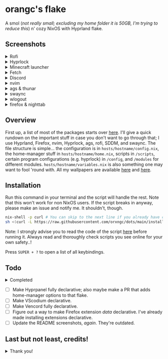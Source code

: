 # orangc's flake
A smol (*not really small; excluding my home folder it is 50GB, I'm trying to reduce this*) n' cozy NixOS with Hyprland flake.

## Screenshots
<details> 
<summary>Rofi</summary>

![Bindings](https://raw.githubusercontent.com/orxngc/dots/anacreon/.github/bindings.png)
![Application launcher](https://raw.githubusercontent.com/orxngc/dots/anacreon/.github/application-launcher.png)
![Wallpaper selector](https://raw.githubusercontent.com/orxngc/dots/anacreon/.github/wallpaper-selector.png)
</details>
<details>
<summary>Hyprlock</summary>

![Lockscreen 1](https://raw.githubusercontent.com/orxngc/dots/anacreon/.github/lockscreen-1.png)
![Lockscreen 2](https://raw.githubusercontent.com/orxngc/dots/anacreon/.github/lockscreen-2.png)
</details>
<details> 
<summary>Minecraft launcher</summary>

![Minecraft launcher](https://raw.githubusercontent.com/orxngc/dots/anacreon/.github/minecraft-launcher.png)
</details>
<details> 
<summary>Fetch</summary>

![Fetch](https://raw.githubusercontent.com/orxngc/dots/anacreon/.github/fetch.png)
</details>
<details> 
<summary>Discord</summary>

![Fetch](https://raw.githubusercontent.com/orxngc/dots/anacreon/.github/discord.png)
</details>
<details> 
<summary>nvim</summary>

![nvim](https://raw.githubusercontent.com/orxngc/dots/anacreon/.github/nvim.png)
</details>
<details> 
<summary>ags & thunar</summary>

![ags & thunar](https://raw.githubusercontent.com/orxngc/dots/anacreon/.github/ags-thunar.png)
</details>
<details> 
<summary>swaync</summary>

![swaync](https://raw.githubusercontent.com/orxngc/dots/anacreon/.github/swaync.png)
</details>
<details> 
<summary>wlogout</summary>

![wlogout](https://raw.githubusercontent.com/orxngc/dots/anacreon/.github/wlogout.png)
</details>
<details> 
<summary>firefox & nighttab</summary>

![firefox](https://raw.githubusercontent.com/orxngc/dots/anacreon/.github/firefox.png)
</details>

## Overview
First up, a list of most of the packages starts over [here](https://github.com/orxngc/dots/blob/main/hosts/anacreon/config.nix#L192). I'll give a quick rundown on the important stuff in case you don't want to go through that; I use Hyprland, Firefox, nvim, Hyprlock, ags, rofi, SDDM, and swaync. The file structure is simple... the configuration is in `hosts/hostname/config.nix`, the home-manager stuff in `hosts/hostname/home.nix`, scripts in `/scripts`, certain program configurations (e.g. hyprlock) in `/config`, and `/modules` for different modules. `hosts/hostname/variables.nix` is also something one may want to fool 'round with. All my wallpapers are available [here](https://github.com/orxngc/walls) and [here](https://github.com/orxngc/walls-catppuccin-mocha).

## Installation
Run this command in your terminal and the script will handle the rest. Note that this won't work for non NixOS users. If the script breaks in anyway, please make an issue and notify me. It shouldn't, though.

```sh
nix-shell -p curl # You can skip to the next line if you already have curl installed.
sh <(curl -L https://raw.githubusercontent.com/orxngc/dots/main/install.sh)
```
Note: I strongly advise you to read the code of the script [here](github.com/orxngc/dots/blob/main/install.sh) before running it. Always read and thoroughly check scripts you see online for your own safety..! 

Press `SUPER + ?` to open a list of all keybindings.
 
## Todo
<details> 
<summary>Completed</summary>

- [x] ~~Write an installation script.~~
- [x] ~~Create a rofi wallpaper selector thing.~~
- [x] ~~Make swaync notifications pretty.~~
- [x] ~~Make those annoying folders in $HOME disappear, they aren't welcome.~~
- [x] ~~Add something that lists all the keybindings.~~
- [x] ~~Move back to SDDM or some other DM because I want something pretty.~~
- [x] ~~Update README screenshots.~~
- [x] ~~Make a screen recording script with wf-recorder.~~
- [x] ~~Cleanup/optimize the flake — try to make it take up less disk space.~~
- [x] ~~Make both browsers declarative.~~
- [x] ~~Fix the installation script.~~
- [x] ~~Fix MIME types.~~
</details>

- [ ] Make Hyprpanel fully declarative; also maybe make a PR that adds home-manager options to that flake.
- [ ] Make VScodium declarative.
- [ ] Make Vencord fully declarative.
- [ ] Figure out a way to make Firefox extension *data* declarative. I've already made installing extensions declarative.
- [ ] Update the README screenshots, *again*. They're outdated.

## Last but not least, credits!
<details>
<summary>Thank you!</summary>

- https://github.com/NotAShelf/nyx/ — teaching me how many different parts of how nix works, and many bits of code such as the xdg configuration
- https://gitlab.com/Zaney/zaneyos — this flake a few hundred commits ago was a fork of zaneyos; much of his code / file structure still remains here. 
- https://github.com/Jas-SinghFSU/HyprPanel — The ags configuration that I use.
- https://github.com/MrVivekRajan/Hypr-Dots — The hyprlock config inspiration.
- https://github.com/elythh/nixvim — The neovim configuration I use.
</details>
